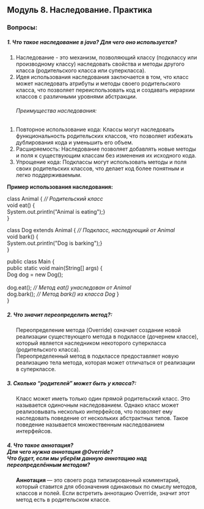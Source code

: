 <h2> Модуль 8. Наследование. Практика </h2>
<h3> Вопросы:  </h3> 
<h5> 1. Что такое наследование в java? Для чего оно используется? </h5>
<ol>
<li> Наследование - это механизм, позволяющий классу (подклассу или производному классу) наследовать свойства и методы другого класса (родительского класса или суперкласса). </li>
<li> Идея использования наследования заключается в том, что класс может наследовать атрибуты и методы своего родительского класса, что позволяет переиспользовать код и создавать иерархии классов с различными уровнями абстракции.  </li>
<h6> Преимущества наследования:</h6>
</ol>
<ol>
<li>Повторное использование кода: Классы могут наследовать функциональность родительских классов, что позволяет избежать дублирования кода и уменьшить его объем.</li>
<li>Расширяемость: Наследование позволяет добавлять новые методы и поля к существующим классам без изменения их исходного кода.</li>
<li>Упрощение кода: Подклассы могут использовать методы и поля своих родительских классов, что делает код более понятным и легко поддерживаемым.</li>
</ol>
<strong> Пример использования наследования: </strong><br>

class Animal {  <em> // Родительский класс </em> <br>
    void eat() {<br>
        System.out.println("Animal is eating");}<br>
}<br>

class Dog extends Animal { <em> // Подкласс, наследующий от Animal </em> <br>
     void bark() {<br>
        System.out.println("Dog is barking");}<br>
}<br>

public class Main {<br>
public static void main(String[] args) {<br>
     Dog dog = new Dog();<br>
<br>
     dog.eat(); <em> // Метод eat() унаследован от Animal </em> <br>
     dog.bark(); <em> // Метод bark() из класса Dog </em> } <br>
}<br>

<h5> 2. Что значит переопределить метод?: </h5>
<ol> Переопределение метода (Override) означает создание новой реализации существующего метода в подклассе (дочернем классе), который является наследником некоторого суперкласса (родительского класса).<br>
 Переопределенный метод в подклассе предоставляет новую реализацию тела метода, которая может отличаться от реализации в суперклассе.</ol>

<h5> 3. Сколько “родителей” может быть у класса?: </h5>
<ol> Класс может иметь только один прямой родительский класс. Это называется одиночным наследованием. Однако класс может реализовывать несколько интерфейсов, что позволяет ему наследовать поведение от нескольких абстрактных типов. Такое поведение называется множественным наследованием интерфейсов. 
</ol>

<h5> 4. Что такое аннотация? <br> Для чего нужна аннотация @Override?<br> Что будет, если мы уберём данную аннотацию над переопределённым методом? </h5>
<ol> <strong> Аннотация </strong> — это своего рода типизированный комментарий, который ставится для обозначения одинаковых по смыслу методов, классов и полей. Если встретить аннотацию Override, значит этот метод есть в родительском классе.</ol>